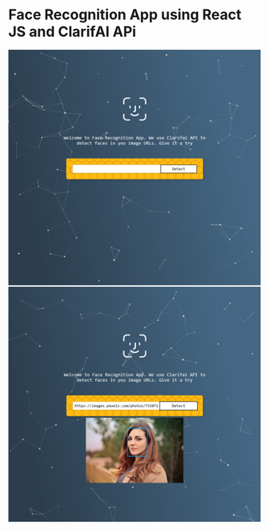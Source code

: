 # Face Recognition App using React JS and ClarifAI APi

![ScreenShot1](src/assets/ss1.png)
![ScreenShot2](src/assets/ss2.png)